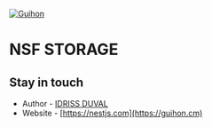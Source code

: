 [![Guihon](https://guihon.cm/favicon.ico)](https://dl.circleci.com/status-badge/redirect/gh/IDRISSHACKER/nfs/tree/master)
# NSF STORAGE

## Stay in touch

- Author - [IDRISS DUVAL](https://guihon.cm)
- Website - [https://nestjs.com](https://guihon.cm)

